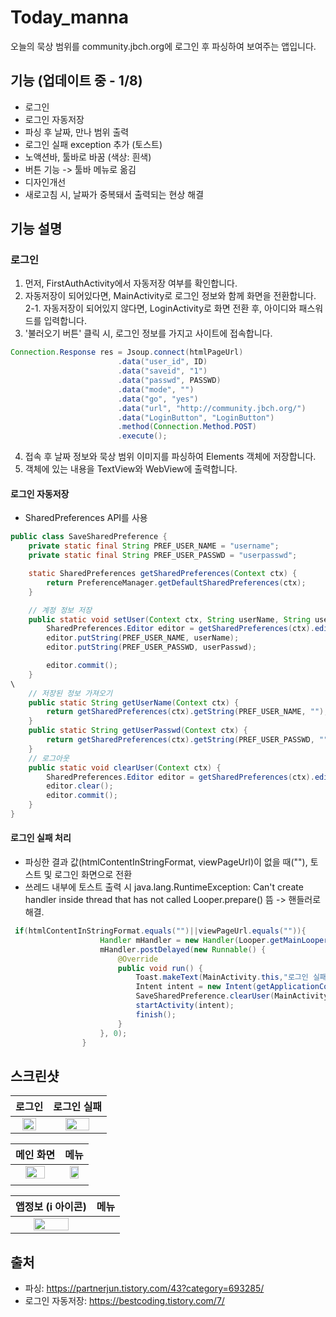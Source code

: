 # Today_manna
오늘의 묵상 범위를 community.jbch.org에 로그인 후 파싱하여 보여주는 앱입니다.

## 기능 (업데이트 중 - 1/8)
* 로그인
* 로그인 자동저장
* 파싱 후 날짜, 만나 범위 출력
* 로그인 실패 exception 추가 (토스트)
* 노액션바, 툴바로 바꿈 (색상: 흰색)
* 버튼 기능 -> 툴바 메뉴로 옮김
* 디자인개선
* 새로고침 시, 날짜가 중복돼서 출력되는 현상 해결

## 기능 설명

### 로그인
1. 먼저, FirstAuthActivity에서 자동저장 여부를 확인합니다. <br>
2. 자동저장이 되어있다면, MainActivity로 로그인 정보와 함께 화면을 전환합니다. <br>
2-1. 자동저장이 되어있지 않다면, LoginActivity로 화면 전환 후, 아이디와 패스워드를 입력합니다.
3. '불러오기 버튼' 클릭 시, 로그인 정보를 가지고 사이트에 접속합니다.
```java
Connection.Response res = Jsoup.connect(htmlPageUrl)
                        .data("user_id", ID)
                        .data("saveid", "1")
                        .data("passwd", PASSWD)
                        .data("mode", "")
                        .data("go", "yes")
                        .data("url", "http://community.jbch.org/")
                        .data("LoginButton", "LoginButton")
                        .method(Connection.Method.POST)
                        .execute();
```
4. 접속 후 날짜 정보와 묵상 범위 이미지를 파싱하여 Elements 객체에 저장합니다.
5. 객체에 있는 내용을 TextView와 WebView에 출력합니다.


#### 로그인 자동저장
* SharedPreferences API를 사용
```java
public class SaveSharedPreference {
    private static final String PREF_USER_NAME = "username";
    private static final String PREF_USER_PASSWD = "userpasswd";

    static SharedPreferences getSharedPreferences(Context ctx) {
        return PreferenceManager.getDefaultSharedPreferences(ctx);
    }

    // 계정 정보 저장
    public static void setUser(Context ctx, String userName, String userPasswd) {
        SharedPreferences.Editor editor = getSharedPreferences(ctx).edit();
        editor.putString(PREF_USER_NAME, userName);
        editor.putString(PREF_USER_PASSWD, userPasswd);

        editor.commit();
    }
\
    // 저장된 정보 가져오기
    public static String getUserName(Context ctx) {
        return getSharedPreferences(ctx).getString(PREF_USER_NAME, "");
    }
    public static String getUserPasswd(Context ctx) {
        return getSharedPreferences(ctx).getString(PREF_USER_PASSWD, "");
    }
    // 로그아웃
    public static void clearUser(Context ctx) {
        SharedPreferences.Editor editor = getSharedPreferences(ctx).edit();
        editor.clear();
        editor.commit();
    }
}
```

#### 로그인 실패 처리
* 파싱한 결과 값(htmlContentInStringFormat, viewPageUrl)이 없을 때(\"\"),  토스트 및 로그인 화면으로 전환
* 쓰레드 내부에 토스트 출력 시 java.lang.RuntimeException: Can't create handler inside thread that has not called Looper.prepare() 뜸 -> 핸들러로 해결.
```java
 if(htmlContentInStringFormat.equals("")||viewPageUrl.equals("")){
                    Handler mHandler = new Handler(Looper.getMainLooper());
                    mHandler.postDelayed(new Runnable() {
                        @Override
                        public void run() {
                            Toast.makeText(MainActivity.this,"로그인 실패, 다시 로그인 해주세요.",Toast.LENGTH_LONG).show();
                            Intent intent = new Intent(getApplicationContext(), LoginActivity.class);
                            SaveSharedPreference.clearUser(MainActivity.this);
                            startActivity(intent);
                            finish();
                        }
                    }, 0);
                }

```

## 스크린샷

| <center>로그인</center> | <center>로그인 실패</center> |
|:--------:|:--------:|
| <img src="https://user-images.githubusercontent.com/37360089/71947640-e0c39100-3210-11ea-9238-e18f4f95d63c.jpg" width="70%"></img> | <center><img src="https://user-images.githubusercontent.com/37360089/71947650-e325eb00-3210-11ea-9024-3a11d262500e.jpg" width="70%"></img></center> |

| <center>메인 화면</center> | <center>메뉴</center> |
|:--------:|:--------:|
| <center><img src="https://user-images.githubusercontent.com/37360089/71947644-e15c2780-3210-11ea-8a76-2241b27c6e0d.jpg" width="70%"></img></center> | <center><img src="https://user-images.githubusercontent.com/37360089/71947649-e325eb00-3210-11ea-9b85-7b04f9ed39b8.jpg" width="70%"></img>
</center> |

| <center>앱정보 (i 아이콘)</center> | <center>메뉴</center> |
|:--------:|:--------:|
| <center><img src="https://user-images.githubusercontent.com/37360089/71947642-e0c39100-3210-11ea-8eb5-69a9e36323ce.jpg" width="70%"></img></center> |

## 출처
* 파싱: https://partnerjun.tistory.com/43?category=693285/
* 로그인 자동저장: https://bestcoding.tistory.com/7/

